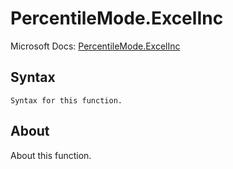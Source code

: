 ---
---

# PercentileMode.ExcelInc

Microsoft Docs: [PercentileMode.ExcelInc](https://docs.microsoft.com/en-us/powerquery-m/percentilemode-excelinc)

## Syntax

```powerquery-m
Syntax for this function.
```

## About

About this function.

